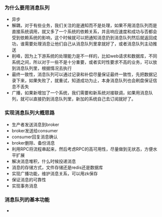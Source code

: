 ### 为什么要用消息队列
- 异步
- 解耦，对于有些业务，我们关注的是通知而不是处理，如果不用消息队列而是直接系统调用，就又多了一个系统的依赖关系，并且响应速度和成功与否都会受到依赖系统的影响，这个时候就可以把通知消息扔到消息队列然后就返回成功，谁需要处理消息让他们自己从消息队列里拿就好了，或者消息队列主动推送
- 削峰，因为上下游系统的处理能力是不一样的，比如web请求和数据库，不同系统之间，所以对于一些不是十分重要，或者实时性要求不高的业务，可以放到消息队列里，根据情况去执行
- 最终一致性，消息队列可以通过记录和补偿尽量保证最终一致性，先把数据记录下来，如果失败了，就重试，知道成功为止，本身消息队列也会刷盘保证信息不丢失
- 广播，如果新增加了一个系统，我们需要和新系统对接联调，如果用消息队列，就可以直接扔到消息队列里，新加的系统自己去订阅就好了。

### 实现消息队列大概思路
- 生产者发送消息到broker
- broker发送给consumer
- consumer回复消息确认
- broker删除、备份消息
- 利用RPC将流程串起来，然后考虑RPC的高可用性，尽量做到无状态，方便水平扩展
- 解决消息堆积，什么时候投递消息
- 消息的存储方式，文件存储还是redis还是数据库
- 实现广播功能，维护消息关系，可以用zk保存
- 保证消息的可靠性
- 实现事务消息

### 消息队列的基本功能
- 
